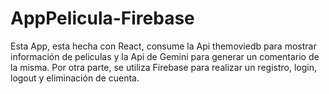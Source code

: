 # AppPelicula-Firebase

Esta App, esta hecha con React, consume la Api themoviedb para mostrar información de peliculas y la Api de Gemini para generar un comentario de la misma.
Por otra parte, se utiliza Firebase para realizar un registro, login, logout y eliminación de cuenta.
